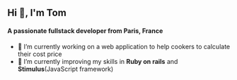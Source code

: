 ## Hi 👋, I'm Tom

#### A passionate fullstack developer from Paris, France

- 🔭 I’m currently working on a web application to help cookers to calculate their cost price
- 🌱 I’m currently improving my skills in **Ruby on rails** and **Stimulus**(JavaScript framework)

<!--
**Tompagpag/Tompagpag** is a ✨ _special_ ✨ repository because its `README.md` (this file) appears on your GitHub profile.

Here are some ideas to get you started:

- 🔭 I’m currently working on ...
- 🌱 I’m currently learning ...
- 👯 I’m looking to collaborate on ...
- 🤔 I’m looking for help with ...
- 💬 Ask me about ...
- 📫 How to reach me: ...
- 😄 Pronouns: ...
- ⚡ Fun fact: ...
-->

